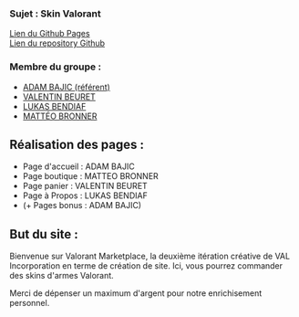 ### Sujet : Skin Valorant                   
[Lien du Github Pages](https://val-b04.github.io/Site_Skin_Valorant/)     
[Lien du repository Github](https://github.com/VAL-b04/Site_Skin_Valorant)  

### Membre du groupe :
- [ADAM BAJIC (référent)](mailto:adam.bajic@edu.univ-fcomte.fr)
- [VALENTIN BEURET](mailto:valentin.beuret@edu.univ-fcomte.fr)
- [LUKAS BENDIAF](mailto:lukas.bendiaf@edu.univ-fcomte.fr)
- [MATTÉO BRONNER](mailto:matteo.bronner@edu.univ-fcomte.fr)

## Réalisation des pages :
- Page d'accueil : ADAM BAJIC
- Page boutique : MATTEO BRONNER
- Page panier : VALENTIN BEURET
- Page à Propos : LUKAS BENDIAF
- (+ Pages bonus : ADAM BAJIC)

## But du site :

Bienvenue sur Valorant Marketplace, la deuxième itération créative de VAL Incorporation en terme de création de site.
Ici, vous pourrez commander des skins d'armes Valorant.

Merci de dépenser un maximum d'argent pour notre enrichisement personnel.



